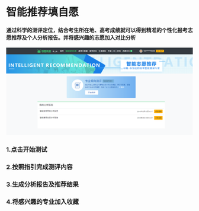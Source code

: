 # 智能推荐填自愿

#### 通过科学的测评定位，结合考生所在地、高考成绩就可以得到精准的个性化报考志愿推荐及个人分析报告。并将感兴趣的志愿加入对比分析

![](../.gitbook/assets/tim-jie-tu-20180530143046.png)

### 1.点击开始测试

### 2.按照指引完成测评内容

### 3.生成分析报告及推荐结果

### 4.将感兴趣的专业加入收藏

